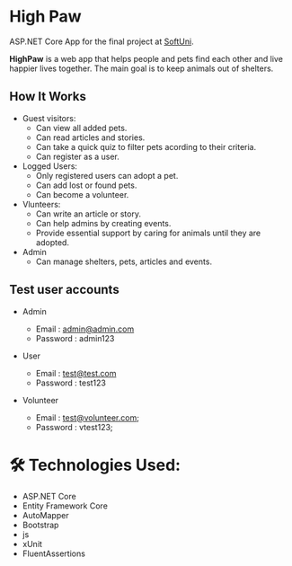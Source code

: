 # High Paw
ASP.NET Core App for the final project at [SoftUni](https://softuni.bg/).

**HighPaw** is a web app that helps people and pets find each other and live happier lives together. The main goal is to keep animals out of shelters. 

## How It Works
- Guest visitors:
  - Can view all added pets.
  - Can read articles and stories.
  - Can take a quick quiz to filter pets acording to their criteria.
  - Can register as a user.
- Logged Users:
  - Only registered users can adopt a pet.
  - Can add lost or found pets.
  - Can become a volunteer.
- Vlunteers:
  - Can write an article or story.
  - Can help admins by creating events.
  - Provide essential support by caring for animals until they are adopted.
- Admin
  - Can manage shelters, pets, articles and events.
  
## Test user accounts
- Admin
  - Email : admin@admin.com
  - Password : admin123

- User
  - Email : test@test.com
  - Password : test123
  
- Volunteer
  - Email : test@volunteer.com;
  - Password : vtest123;
  
# 🛠 Technologies Used:

- ASP.NET Core
- Entity Framework Core
- AutoMapper
- Bootstrap
- js
- xUnit
- FluentAssertions
